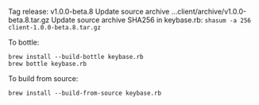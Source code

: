 
Tag release: v1.0.0-beta.8
Update source archive ...client/archive/v1.0.0-beta.8.tar.gz
Update source archive SHA256 in keybase.rb: `shasum -a 256 client-1.0.0-beta.8.tar.gz`

To bottle:

    brew install --build-bottle keybase.rb
    brew bottle keybase.rb


To build from source:

    brew install --build-from-source keybase.rb
